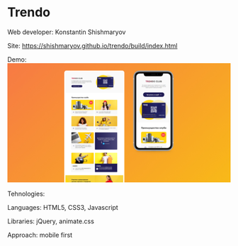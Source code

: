 # Trendo
Web developer: Konstantin Shishmaryov

Site: <https://shishmaryov.github.io/trendo/build/index.html>



Demo:
![Preview](Preview.jpg)



Tehnologies:

Languages: HTML5, CSS3, Javascript

Libraries: jQuery, animate.css

Approach: mobile first
